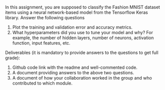 In this assignment, you are supposed to classify the Fashion MNIST dataset
items using a neural network-based model from the Tensorflow Keras library.
Answer the following questions

1) Plot the training and validation error and accuracy metrics.
2) What hyperparameters did you use to tune your model and why? For example, the number of hidden layers, number of neurons, activation function, input features, etc.

Deliverables (it is mandatory to provide answers to the questions to get full
grade):
1) Github code link with the readme and well-commented code.
2) A document providing answers to the above two questions.
3) A document of how your collaboration worked in the group and who contributed to which module.